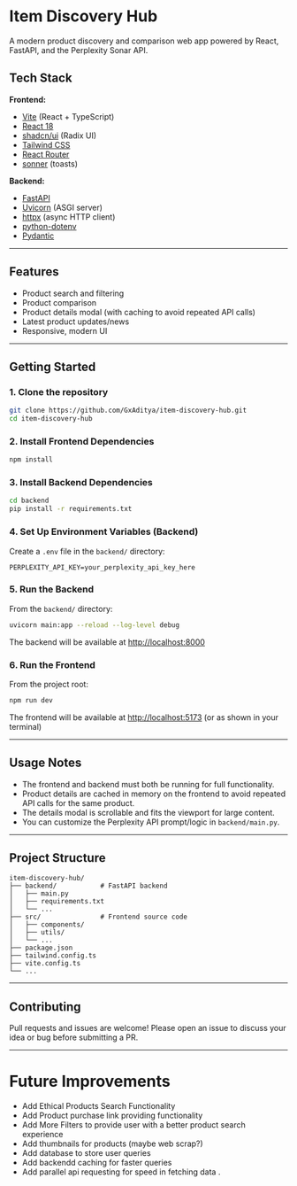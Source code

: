 # Item Discovery Hub

A modern product discovery and comparison web app powered by React, FastAPI, and the Perplexity Sonar API.

## Tech Stack

**Frontend:**
- [Vite](https://vitejs.dev/) (React + TypeScript)
- [React 18](https://react.dev/)
- [shadcn/ui](https://ui.shadcn.com/) (Radix UI)
- [Tailwind CSS](https://tailwindcss.com/)
- [React Router](https://reactrouter.com/)
- [sonner](https://sonner.emilkowal.ski/) (toasts)

**Backend:**
- [FastAPI](https://fastapi.tiangolo.com/)
- [Uvicorn](https://www.uvicorn.org/) (ASGI server)
- [httpx](https://www.python-httpx.org/) (async HTTP client)
- [python-dotenv](https://pypi.org/project/python-dotenv/)
- [Pydantic](https://docs.pydantic.dev/)

---

## Features
- Product search and filtering
- Product comparison
- Product details modal (with caching to avoid repeated API calls)
- Latest product updates/news
- Responsive, modern UI

---

## Getting Started

### 1. Clone the repository
```sh
git clone https://github.com/GxAditya/item-discovery-hub.git
cd item-discovery-hub
```

### 2. Install Frontend Dependencies
```sh
npm install
```

### 3. Install Backend Dependencies
```sh
cd backend
pip install -r requirements.txt
```

### 4. Set Up Environment Variables (Backend)
Create a `.env` file in the `backend/` directory:
```
PERPLEXITY_API_KEY=your_perplexity_api_key_here
```

### 5. Run the Backend
From the `backend/` directory:
```sh
uvicorn main:app --reload --log-level debug
```
The backend will be available at [http://localhost:8000](http://localhost:8000)

### 6. Run the Frontend
From the project root:
```sh
npm run dev
```
The frontend will be available at [http://localhost:5173](http://localhost:5173) (or as shown in your terminal)

---

## Usage Notes
- The frontend and backend must both be running for full functionality.
- Product details are cached in memory on the frontend to avoid repeated API calls for the same product.
- The details modal is scrollable and fits the viewport for large content.
- You can customize the Perplexity API prompt/logic in `backend/main.py`.

---

## Project Structure

```
item-discovery-hub/
├── backend/           # FastAPI backend
│   ├── main.py
│   ├── requirements.txt
│   └── ...
├── src/               # Frontend source code
│   ├── components/
│   ├── utils/
│   └── ...
├── package.json
├── tailwind.config.ts
├── vite.config.ts
└── ...
```

---

## Contributing
Pull requests and issues are welcome! Please open an issue to discuss your idea or bug before submitting a PR.

---

# Future Improvements 

- Add Ethical Products Search Functionality 
- Add Product purchase link providing functionality 
- Add More Filters to provide user with a better product search experience 
- Add thumbnails for products (maybe web scrap?)
- Add database to store user queries
- Add backendd caching for faster queries
- Add parallel api requesting for speed in fetching data .
